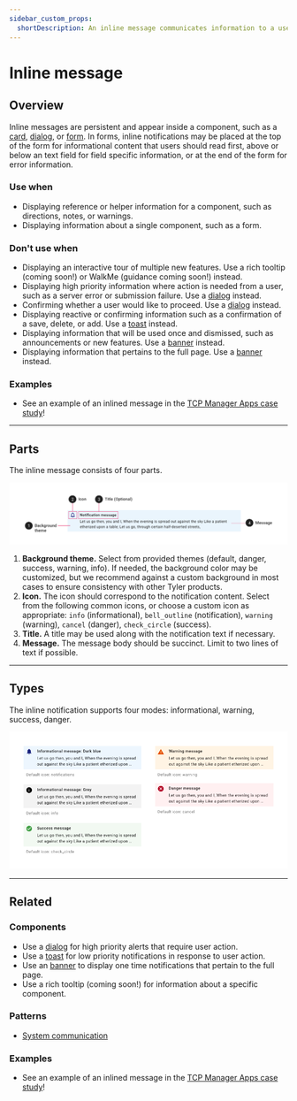 ```yaml
---
sidebar_custom_props:
  shortDescription: An inline message communicates information to a user inside of another component, such as a form.
---
```


# Inline message

<ComponentVisual
  figmaUrl="https://www.figma.com/embed?embed_host=share&url=https%3A%2F%2Fwww.figma.com%2Fproto%2FV0w66aXIf3aTTUKJyArJlR%2FInline-Message%3Fnode-id%3D1%253A790%26scaling%3Dmin-zoom%26page-id%3D0%253A1"
  storybookUrl="https://forge.tylerdev.io/main/?path=/story/components-inline-message--default" />

## Overview

Inline messages are persistent and appear inside a component, such as a [card](/components/cards/card), [dialog](/components/notifications-and-message/dialog), or [form](/components/cards/card). In forms, inline notifications may be placed at the top of the form for informational content that users should read first, above or below an text field for field specific information, or at the end of the form for error information. 

### Use when 

- Displaying reference or helper information for a component, such as directions, notes, or warnings.
- Displaying information about a single component, such as a form.

### Don't use when

- Displaying an interactive tour of multiple new features. Use a rich tooltip (coming soon!) or WalkMe (guidance coming soon!) instead.
- Displaying high priority information where action is needed from a user, such as a server error or submission failure. Use a [dialog](/components/notifications-and-message/dialog) instead. 
- Confirming whether a user would like to proceed. Use a [dialog](/components/notifications-and-message/dialog) instead. 
- Displaying reactive or confirming information such as a confirmation of a save, delete, or add. Use a [toast](/components/notifications-and-message/toast) instead. 
- Displaying information that will be used once and dismissed, such as announcements or new features. Use a [banner](/components/notifications-and-message/banner) instead.
- Displaying information that pertains to the full page. Use a [banner](/components/notifications-and-message/banner) instead.

### Examples

- See an example of an inlined message in the [TCP Manager Apps case study](/case-studies/tcp-manager-apps)!

---

## Parts 

The inline message consists of four parts. 

<ImageBlock>

![Anatomy of the inline message. ](./images/inline-notification-anatomy.png)

</ImageBlock>

1. **Background theme.** Select from provided themes (default, danger, success, warning, info). If needed, the background color may be customized, but we recommend against a custom background in most cases to ensure consistency with other Tyler products. 
2. **Icon.** The icon should correspond to the notification content. Select from the following common icons, or choose a custom icon as appropriate: `info` (informational), `bell_outline` (notification), `warning` (warning), `cancel` (danger), `check_circle` (success).
3. **Title.** A title may be used along with the notification text if necessary. 
4. **Message.** The message body should be succinct. Limit to two lines of text if possible.

---

## Types 

The inline notification supports four modes: informational, warning, success, danger. 

<ImageBlock>

![Anatomy of the inline message. ](./images/inline-message-types.png)

</ImageBlock>

---

## Related 

### Components

- Use a [dialog](/components/notifications-and-messages/dialog) for high priority alerts that require user action.
- Use a [toast](/components/notifications-and-messages/toast) for low priority notifications in response to user action.
- Use an [banner](/components/notifications-and-message/banner) to display one time notifications that pertain to the full page.
- Use a rich tooltip (coming soon!) for information about a specific component.

### Patterns

- [System communication](/core-patterns/system-communication)

### Examples 
- See an example of an inlined message in the [TCP Manager Apps case study](/case-studies/tcp-manager-apps)!
